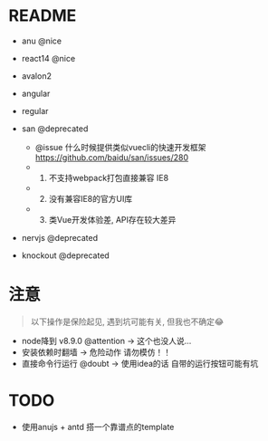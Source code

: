 # README

- anu @nice
- react14 @nice
- avalon2
- angular
- regular
- san @deprecated 
    - @issue 什么时候提供类似vuecli的快速开发框架 https://github.com/baidu/san/issues/280
    - 1. 不支持webpack打包直接兼容 IE8
    - 2. 没有兼容IE8的官方UI库
    - 3. 类Vue开发体验差, API存在较大差异
    
- nervjs @deprecated
- knockout @deprecated

# 注意

> 以下操作是保险起见, 遇到坑可能有关, 但我也不确定😂
    
- node降到 v8.9.0 @attention -> 这个也没人说...
- 安装依赖时翻墙 -> 危险动作 请勿模仿！！
- 直接命令行运行 @doubt -> 使用idea的话 自带的运行按钮可能有坑


# TODO

- 使用anujs + antd 搭一个靠谱点的template

